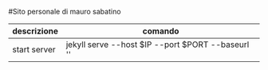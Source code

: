 #Sito personale di mauro sabatino

|descrizione| comando|
|-----------|--------|
|start server | jekyll serve --host $IP --port $PORT --baseurl ''|